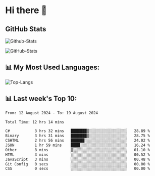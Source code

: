 # Hi there 👋

## GitHub Stats
![Github-Stats](https://github-readme-stats-sigma-five.vercel.app/api?username=ltorson&show_icons=true&theme=radical&count_private=true&show=reviews,discussions_started,discussions_answered,prs_merged,prs_merged_percentage)

![GitHub-Stats](https://github-readme-stats.vercel.app/api/wakatime?username=LeeTorson&theme=synthwave&size_weight=0.5&count_weight=0.5&title_color=36F9F6&langs_count=10&count_private=true)

## 📊 My Most Used Languages:
![Top-Langs](https://github-readme-stats-sigma-five.vercel.app/api/top-langs/?username=LTorson&layout=compact&langs_count=10)


## 📊 Last week's Top 10:
<!--START_SECTION:waka-->

```txt
From: 12 August 2024 - To: 19 August 2024

Total Time: 12 hrs 14 mins

C#           3 hrs 32 mins   ███████▒░░░░░░░░░░░░░░░░░   28.89 %
Binary       3 hrs 31 mins   ███████▒░░░░░░░░░░░░░░░░░   28.75 %
CSHTML       2 hrs 56 mins   ██████░░░░░░░░░░░░░░░░░░░   24.02 %
JSON         1 hr 59 mins    ████░░░░░░░░░░░░░░░░░░░░░   16.24 %
Other        8 mins          ▒░░░░░░░░░░░░░░░░░░░░░░░░   01.10 %
HTML         3 mins          ░░░░░░░░░░░░░░░░░░░░░░░░░   00.52 %
JavaScript   3 mins          ░░░░░░░░░░░░░░░░░░░░░░░░░   00.48 %
Git Config   0 secs          ░░░░░░░░░░░░░░░░░░░░░░░░░   00.00 %
CSS          0 secs          ░░░░░░░░░░░░░░░░░░░░░░░░░   00.00 %
```

<!--END_SECTION:waka-->
